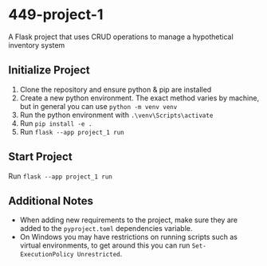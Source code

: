 # 449-project-1
A Flask project that uses CRUD operations to manage a hypothetical inventory system

## Initialize Project
1. Clone the repository and ensure python & pip are installed
2. Create a new python environment. The exact method varies by machine, but in general you can use `python -m venv venv`
3. Run the python environment with `.\venv\Scripts\activate`  
4. Run `pip install -e .`
6. Run `flask --app project_1 run`
## Start Project
Run `flask --app project_1 run`
## Additional Notes
- When adding new requirements to the project, make sure they are added to the `pyproject.toml` dependencies variable.
- On Windows you may have restrictions on running scripts such as virtual environments, to get around this you can run `Set-ExecutionPolicy Unrestricted`.
